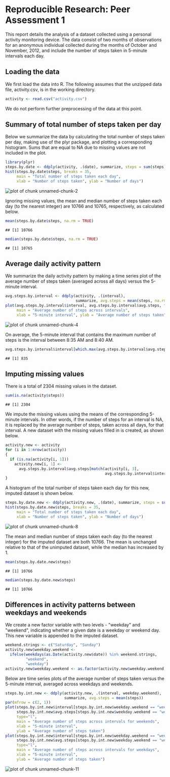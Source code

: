 # Reproducible Research: Peer Assessment 1

This report details the analysis of a dataset collected using a personal activity monitoring device. The data consist of two months of observations for an anonymous individual collected during the months of October and November, 2012, and include the number of steps taken in 5-minute intervals each day.

## Loading the data

We first load the data into R. The following assumes that the unzipped data file, activity.csv, is in the working directory.


```r
activity <- read.csv("activity.csv")
```

We do not perform further preprocessing of the data at this point.

## Summary of total number of steps taken per day

Below we summarize the data by calculating the total number of steps taken per day, making use of the plyr package, and plotting a corresponding histogram. Sums that are equal to NA due to missing values are not included in the plot.


```r
library(plyr)
steps.by.date <- ddply(activity, .(date), summarize, steps = sum(steps))
hist(steps.by.date$steps, breaks = 35,
     main = "Total number of steps taken each day",
     xlab = "Number of steps taken", ylab = "Number of days")
```

![plot of chunk unnamed-chunk-2](figure/unnamed-chunk-2.png) 

Ignoring missing values, the mean and median number of steps taken each day (to the nearest integer) are 10766 and 10765, respectively, as calculated below.


```r
mean(steps.by.date$steps, na.rm = TRUE)
```

```
## [1] 10766
```

```r
median(steps.by.date$steps, na.rm = TRUE)
```

```
## [1] 10765
```

## Average daily activity pattern

We summarize the daily activity pattern by making a time series plot of the average number of steps taken (averaged across all days) versus the 5-minute interval.


```r
avg.steps.by.interval <- ddply(activity, .(interval),
                               summarize, avg.steps = mean(steps, na.rm = TRUE))
plot(avg.steps.by.interval$interval, avg.steps.by.interval$avg.steps, type="l",
     main = "Average number of steps across intervals",
     xlab = "5-minute interval", ylab = "Average number of steps taken")
```

![plot of chunk unnamed-chunk-4](figure/unnamed-chunk-4.png) 

On average, the 5-minute interval that contains the maximum number of steps is the interval between 8:35 AM and 8:40 AM.


```r
avg.steps.by.interval$interval[which.max(avg.steps.by.interval$avg.steps)]
```

```
## [1] 835
```

## Imputing missing values

There is a total of 2304 missing values in the dataset.


```r
sum(is.na(activity$steps))
```

```
## [1] 2304
```

We impute the missing values using the means of the corresponding 5-minute intervals. In other words, if the number of steps for an interval is NA, it is replaced by the average number of steps, taken across all days, for that interval. A new dataset with the missing values filled in is created, as shown below.


```r
activity.new <- activity
for (i in 1:nrow(activity))
{
  if (is.na(activity[i, 1]))
    activity.new[i, 1] <-
      avg.steps.by.interval$avg.steps[match(activity[i, 3],
                                            avg.steps.by.interval$interval)]
}
```

A histogram of the total number of steps taken each day for this new, imputed dataset is shown below.


```r
steps.by.date.new <- ddply(activity.new, .(date), summarize, steps = sum(steps))
hist(steps.by.date.new$steps, breaks = 35,
     main = "Total number of steps taken each day",
     xlab = "Number of steps taken", ylab = "Number of days")
```

![plot of chunk unnamed-chunk-8](figure/unnamed-chunk-8.png) 

The mean and median number of steps taken each day (to the nearest integer) for the imputed dataset are both 10766. The mean is unchanged relative to that of the unimputed dataset, while the median has increased by 1.


```r
mean(steps.by.date.new$steps)
```

```
## [1] 10766
```

```r
median(steps.by.date.new$steps)
```

```
## [1] 10766
```

## Differences in activity patterns between weekdays and weekends

We create a new factor variable with two levels - "weekday" and "weekend", indicating whether a given date is a weekday or weekend day. This new variable is appended to the imputed dataset.


```r
weekend.strings <- c("Saturday", "Sunday")
activity.new$weekday.weekend <-
  ifelse(weekdays(as.Date(activity.new$date)) %in% weekend.strings,
         "weekend",
         "weekday")
activity.new$weekday.weekend <- as.factor(activity.new$weekday.weekend)
```

Below are time series plots of the average number of steps taken versus the 5-minute interval, averaged across weekdays and weekends.


```r
steps.by.int.new <- ddply(activity.new, .(interval, weekday.weekend),
                          summarize, avg.steps = mean(steps))
par(mfrow = c(2, 1))
plot(steps.by.int.new$interval[steps.by.int.new$weekday.weekend == "weekend"],
     steps.by.int.new$avg.steps[steps.by.int.new$weekday.weekend == "weekend"],
     type="l",
     main = "Average number of steps across intervals for weekends",
     xlab = "5-minute interval",
     ylab = "Average number of steps taken")
plot(steps.by.int.new$interval[steps.by.int.new$weekday.weekend == "weekday"],
     steps.by.int.new$avg.steps[steps.by.int.new$weekday.weekend == "weekday"],
     type="l",
     main = "Average number of steps across intervals for weekdays",
     xlab = "5-minute interval",
     ylab = "Average number of steps taken")
```

![plot of chunk unnamed-chunk-11](figure/unnamed-chunk-11.png) 
